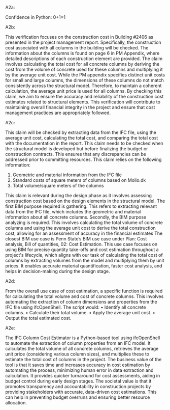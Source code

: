 A2a:

Confidence in Python: 0+1=1


A2b:

This verification focuses on the construction cost in Building #2406 as presented in the project management report. Specifically, the construction cost associated with all columns in the building will be checked. The information about the columns is found on page 6 in PM Appendix, where detailed descriptions of each construction element are provided.
The claim involves calculating the total cost for all concrete columns by deriving the cost from the volume of concrete used for these columns and multiplying it by the average unit cost. While the PM appendix specifies distinct unit costs for small and large columns, the dimensions of these columns do not match consistently across the structural model. Therefore, to maintain a coherent calculation, the average unit price is used for all columns.
By checking this claim, we aim to ensure the accuracy and reliability of the construction cost estimates related to structural elements. This verification will contribute to maintaining overall financial integrity in the project and ensure that cost management practices are appropriately followed.


A2c:

This claim will be checked by extracting data from the IFC file, using the average unit cost, calculating the total cost, and comparing the total cost with the documentation in the report.
This claim needs to be checked when the structural model is developed but before finalizing the budget or construction contracts. This ensures that any discrepancies can be addressed prior to committing resources.
This claim relies on the following information:
1.	Geometric and material information from the IFC file
2.	Standard costs of square meters of columns based on Molio.dk
3.	Total volume/square meters of the columns

This claim is relevant during the design phase as it involves assessing construction cost based on the design elements in the structural model.
The first BIM purpose required is gathering. This refers to extracting relevant data from the IFC file, which includes the geometric and material information about all concrete columns. Secondly, the BIM purpose analyzing is required. This involves calculating the total volume of concrete columns and using the average unit cost to derive the total construction cost, allowing for an assessment of accuracy in the financial estimates
The closest BIM use case is Penn State’s BIM use case under Plan: Cost analysis, Bill of quantities, 02: Cost Estimation. This use case focuses on using BIM for precise quantity take-offs and cost estimation throughout a project's lifecycle, which aligns with our task of calculating the total cost of columns by extracting volumes from the model and multiplying them by unit prices. It enables accurate material quantification, faster cost analysis, and helps in decision-making during the design stage.

A2d:

From the overall use case of cost estimation, a specific function is required for calculating the total volume and cost of concrete columns. This involves automating the extraction of column dimensions and properties from the IFC file using ifcOpenShell. The script would:
•	Identify all concrete columns.
•	Calculate their total volume.
•	Apply the average unit cost.
•	Output the total estimated cost.


A2e:

The IFC Column Cost Estimator is a Python-based tool using ifcOpenShell to automate the extraction of column properties from an IFC model. It calculates the total volume of all concrete columns, retrieves the average unit price (considering various column sizes), and multiplies these to estimate the total cost of columns in the project.
The business value of the tool is that it saves time and increases accuracy in cost estimation by automating the process, minimizing human error in data extraction and calculation. It provides quicker turnaround for cost assessments, aiding in budget control during early design stages.
The societal value is that it promotes transparency and accountability in construction projects by providing stakeholders with accurate, data-driven cost estimations. This can help in preventing budget overruns and ensuring better resource allocation.

